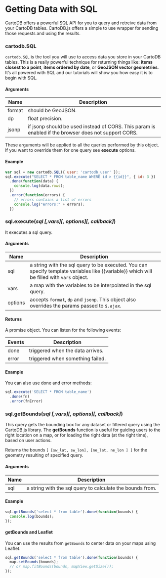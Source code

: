 # Getting Data with SQL

CartoDB offers a powerful SQL API for you to query and retreive data from your CartoDB tables. CartoDB.js offers a simple to use wrapper for sending those requests and using the results.

### cartodb.SQL

`cartodb.SQL` is the tool you will use to access data you store in your CartoDB tables. This is a really powerful technique for returning things like: **items closest to a point**, **items ordered by date**, or **GeoJSON vector geometries**. It’s all powered with SQL and our tutorials will show you how easy it is to begin with SQL.

#### Arguments

Name | Description
--- | ---
format | should be GeoJSON.
dp | float precision.
jsonp | if jsonp should be used instead of CORS. This param is enabled if the browser does not support CORS.

These arguments will be applied to all the queries performed by this object. If you want to override them for one query see **execute** options.

#### Example

```javascript
var sql = new cartodb.SQL({ user: 'cartodb_user' });
sql.execute("SELECT * FROM table_name WHERE id > {{id}}", { id: 3 })
  .done(function(data) {
    console.log(data.rows);
  })
  .error(function(errors) {
    // errors contains a list of errors
    console.log("errors:" + errors);
  })
```

### sql.execute(_sql [,vars][, options][, callback]_)

It executes a sql query.

#### Arguments

Name |Description
--- | ---
sql | a string with the sql query to be executed. You can specify template variables like {{variable}} which will be filled with `vars` object.
vars | a map with the variables to be interpolated in the sql query.
options | accepts `format`, `dp` and `jsonp`. This object also overrides the params passed to `$.ajax`.

#### Returns

A promise object. You can listen for the following events:

Events | Description
--- | ---
done | triggered when the data arrives.
error | triggered when something failed.

#### Example

You can also use done and error methods:

```javascript
sql.execute('SELECT * FROM table_name')
  .done(fn)
  .error(fnError)
```

### sql.getBounds(_sql [,vars][, options][, callback]_)

This query gets the bounding box for any dataset or filtered query using the CartoDB.js library. The **getBounds** function is useful for guiding users to the right location on a map, or for loading the right data (at the right time), based on user actions.

Returns the bounds `[ [sw_lat, sw_lon], [ne_lat, ne_lon ] ]` for the geometry resulting of specified query. 

#### Arguments

Name |Description
--- | ---
sql | a string with the sql query to calculate the bounds from.

#### Example

```javascript
sql.getBounds('select * from table').done(function(bounds) {
  console.log(bounds);
});
```

#### getBounds and Leaflet

You can use the results from `getBounds` to center data on your maps using Leaflet.

```javascript
sql.getBounds('select * from table').done(function(bounds) {
  map.setBounds(bounds);
  // or map.fitBounds(bounds, mapView.getSize());
});
```
